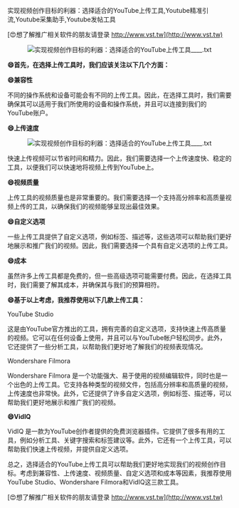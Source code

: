 实现视频创作目标的利器：选择适合的YouTube上传工具,Youtube精准引流,Youtube采集助手,Youtube发帖工具

[😍想了解推广相关软件的朋友请登录 http://www.vst.tw](http://www.vst.tw)

 <center><img src="https://vst.tw/MP4/tuiguang/png/1.png" alt="实现视频创作目标的利器：选择适合的YouTube上传工具____.txt"></center>

**😄首先，在选择上传工具时，我们应该关注以下几个方面：**

**😄兼容性**

不同的操作系统和设备可能会有不同的上传工具。因此，在选择工具时，我们需要确保其可以适用于我们所使用的设备和操作系统，并且可以连接到我们的YouTube账户。

**😄上传速度**

 <center><img src="https://vst.tw/MP4/tuiguang/png/6.png" alt="实现视频创作目标的利器：选择适合的YouTube上传工具____.txt"></center>

快速上传视频可以节省时间和精力。因此，我们需要选择一个上传速度快、稳定的工具，以便我们可以快速地将视频上传到YouTube上。

**😄视频质量**

上传工具的视频质量也是非常重要的。我们需要选择一个支持高分辨率和高质量视频上传的工具，以确保我们的视频能够呈现出最佳效果。

**😄自定义选项**

一些上传工具提供了自定义选项，例如标签、描述等，这些选项可以帮助我们更好地展示和推广我们的视频。因此，我们需要选择一个具有自定义选项的上传工具。

**😄成本**

虽然许多上传工具都是免费的，但一些高级选项可能需要付费。因此，在选择工具时，我们需要了解其成本，并确保其与我们的预算相符。

**😄基于以上考虑，我推荐使用以下几款上传工具：**

YouTube Studio

这是由YouTube官方推出的工具，拥有完善的自定义选项，支持快速上传高质量的视频。它可以在任何设备上使用，并且可以与YouTube帐户轻松同步。此外，它还提供了一些分析工具，以帮助我们更好地了解我们的视频表现情况。

Wondershare Filmora

Wondershare Filmora 是一个功能强大、易于使用的视频编辑软件，同时也是一个出色的上传工具。它支持各种类型的视频文件，包括高分辨率和高质量的视频，上传速度也非常快。此外，它还提供了许多自定义选项，例如标签、描述等，可以帮助我们更好地展示和推广我们的视频。

**😄VidIQ**

VidIQ 是一款为YouTube创作者提供的免费浏览器插件。它提供了很多有用的工具，例如分析工具、关键字搜索和标签建议等。此外，它还有一个上传工具，可以帮助我们快速上传视频，并提供自定义选项。

总之，选择适合的YouTube上传工具可以帮助我们更好地实现我们的视频创作目标。考虑到兼容性、上传速度、视频质量、自定义选项和成本等因素，我推荐使用YouTube Studio、Wondershare Filmora和VidIQ这三款工具。

[😍想了解推广相关软件的朋友请登录 http://www.vst.tw](http://www.vst.tw)



